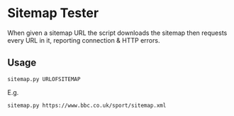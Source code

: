 # Sitemap Tester

When given a sitemap URL the script downloads the sitemap then requests every URL in it, reporting connection & HTTP errors.

## Usage

```sitemap.py URLOFSITEMAP```

E.g.

```sitemap.py https://www.bbc.co.uk/sport/sitemap.xml```

